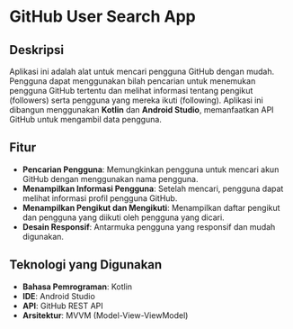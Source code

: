 # GitHub User Search App

## Deskripsi
Aplikasi ini adalah alat untuk mencari pengguna GitHub dengan mudah. Pengguna dapat menggunakan bilah pencarian untuk menemukan pengguna GitHub tertentu dan melihat informasi tentang pengikut (followers) serta pengguna yang mereka ikuti (following). Aplikasi ini dibangun menggunakan **Kotlin** dan **Android Studio**, memanfaatkan API GitHub untuk mengambil data pengguna.

## Fitur
- **Pencarian Pengguna**: Memungkinkan pengguna untuk mencari akun GitHub dengan menggunakan nama pengguna.
- **Menampilkan Informasi Pengguna**: Setelah mencari, pengguna dapat melihat informasi profil pengguna GitHub.
- **Menampilkan Pengikut dan Mengikuti**: Menampilkan daftar pengikut dan pengguna yang diikuti oleh pengguna yang dicari.
- **Desain Responsif**: Antarmuka pengguna yang responsif dan mudah digunakan.

## Teknologi yang Digunakan
- **Bahasa Pemrograman**: Kotlin
- **IDE**: Android Studio
- **API**: GitHub REST API
- **Arsitektur**: MVVM (Model-View-ViewModel)

